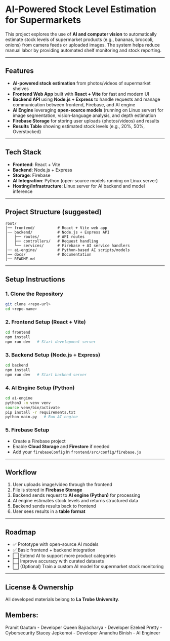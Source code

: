 # AI-Powered Stock Level Estimation for Supermarkets

This project explores the use of **AI and computer vision** to automatically estimate stock levels of supermarket products (e.g., bananas, broccoli, onions) from camera feeds or uploaded images. The system helps reduce manual labor by providing automated shelf monitoring and stock reporting.

---

## Features

- **AI-powered stock estimation** from photos/videos of supermarket shelves  
- **Frontend Web App** built with **React + Vite** for fast and modern UI  
- **Backend API** using **Node.js + Express** to handle requests and manage communication between frontend, Firebase, and AI engine  
- **AI Engine** leveraging **open-source models** (running on Linux server) for image segmentation, vision-language analysis, and depth estimation  
- **Firebase Storage** for storing user uploads (photos/videos) and results  
- **Results Table** showing estimated stock levels (e.g., 20%, 50%, Overstocked)  

---

## Tech Stack

- **Frontend**: React + Vite  
- **Backend**: Node.js + Express  
- **Storage**: Firebase  
- **AI Integration**: Python (open-source models running on Linux server)  
- **Hosting/Infrastructure**: Linux server for AI backend and model inference  

---

##  Project Structure (suggested)

```
root/
│── frontend/          # React + Vite web app
│── backend/           # Node.js + Express API
│   ├── routes/        # API routes
│   ├── controllers/   # Request handling
│   └── services/      # Firebase + AI service handlers
│── ai-engine/         # Python-based AI scripts/models
│── docs/              # Documentation
│── README.md
```

---

##  Setup Instructions

### 1. Clone the Repository
```bash
git clone <repo-url>
cd <repo-name>
```

### 2. Frontend Setup (React + Vite)
```bash
cd frontend
npm install
npm run dev   # Start development server
```

### 3. Backend Setup (Node.js + Express)
```bash
cd backend
npm install
npm run dev   # Start backend server
```

### 4. AI Engine Setup (Python)
```bash
cd ai-engine
python3 -m venv venv
source venv/bin/activate
pip install -r requirements.txt
python main.py   # Run AI engine
```

### 5. Firebase Setup
- Create a Firebase project  
- Enable **Cloud Storage** and **Firestore** if needed  
- Add your `firebaseConfig` in `frontend/src/config/firebase.js`  

---

##  Workflow

1. User uploads image/video through the frontend  
2. File is stored in **Firebase Storage**  
3. Backend sends request to **AI engine (Python)** for processing  
4. AI engine estimates stock levels and returns structured data  
5. Backend sends results back to frontend  
6. User sees results in a **table format**  

---

##  Roadmap

- ✅ Prototype with open-source AI models  
- ✅ Basic frontend + backend integration  
- ⬜ Extend AI to support more product categories  
- ⬜ Improve accuracy with curated datasets  
- ⬜ (Optional) Train a custom AI model for supermarket stock monitoring  

---

##  License & Ownership

All developed materials belong to **La Trobe University**.  

## Members:

Pramit Gautam - Developer
Queen Bajracharya - Developer
Ezekeil Pretty - Cybersecurity
Stacey Jepkemoi - Developer
Anandhu Binish - AI Engineer

